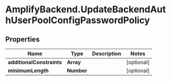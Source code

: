 # AmplifyBackend.UpdateBackendAuthUserPoolConfigPasswordPolicy

## Properties

Name | Type | Description | Notes
------------ | ------------- | ------------- | -------------
**additionalConstraints** | **Array** |  | [optional] 
**minimumLength** | **Number** |  | [optional] 


